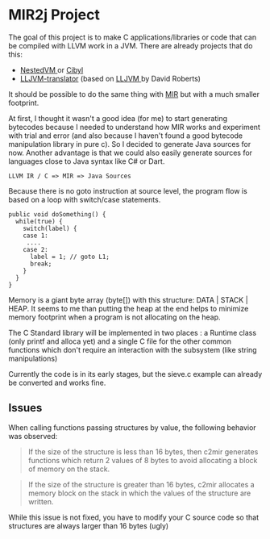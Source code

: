 # MIR2j Project

The goal of this project is to make C applications/libraries or code that can be compiled with LLVM work in a JVM. There are already projects that do this:
- [NestedVM ](http://nestedvm.ibex.org/) or [Cibyl](https://github.com/SimonKagstrom/cibyl)
- [LLJVM-translator](https://github.com/maropu/lljvm-translator) (based on [LLJVM ](https://github.com/davidar/lljvm) by David Roberts)

It should be possible to do the same thing with [MIR](https://github.com/vnmakarov/mir) but with a much smaller footprint.

At first, I thought it wasn't a good idea (for me) to start generating bytecodes because I needed to understand how MIR works and experiment with trial and error (and also because I haven't found a good bytecode manipulation library in pure c). So I decided to generate Java sources for now. Another advantage is that we could also easily generate sources for languages close to Java syntax like C# or Dart.

```
LLVM IR / C => MIR => Java Sources
```

Because there is no goto instruction at source level, the program flow is based on a loop with switch/case statements.

```
public void doSomething() {
  while(true) {
    switch(label) {
    case 1:
     ....
    case 2:
      label = 1; // goto L1;
      break;
    }
  }
}  
```

Memory is a giant byte array (byte[]) with this structure: DATA | STACK | HEAP. It seems to me than putting the heap at the end helps to minimize memory footprint when a program is not allocating on the heap.

The C Standard library will be implemented in two places : a Runtime class (only printf and alloca yet) and a single C file for the other common functions which don't require an interaction with the subsystem (like string manipulations)

Currently the code is in its early stages, but the sieve.c example can already be converted and works fine.

## Issues

When calling functions passing structures by value, the following behavior was observed:
> If the size of the structure is less than 16 bytes, then c2mir generates functions which return 2 values of 8 bytes to avoid allocating a block of memory on the stack.

> If the size of the structure is greater than 16 bytes, c2mir allocates a memory block on the stack in which the values of the structure are written.

While this issue is not fixed, you have to modify your C source code so that structures are always larger than 16 bytes (ugly)

